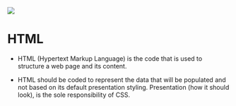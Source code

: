 
![](https://belajarphp.net/wp-content/uploads/2016/10/cover-artikel-html.jpg)

# HTML  


* HTML (Hypertext Markup Language) is the code that is used to structure a web page and its content.

* HTML should be coded to represent the data that will be populated and not based on its default presentation styling. Presentation (how it should look), is the sole responsibility of CSS.